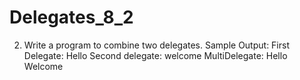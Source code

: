 # Delegates_8_2
2) Write a program to combine two delegates.
Sample Output:
First Delegate:
Hello
Second delegate:
welcome
MultiDelegate:
Hello
Welcome
